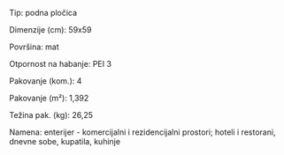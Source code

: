Tip: podna pločica

Dimenzije (cm): 59x59

Površina: mat

Otpornost na habanje: PEI 3

Pakovanje (kom.): 4

Pakovanje (m²): 1,392

Težina pak. (kg): 26,25

Namena: enterijer - komercijalni i rezidencijalni prostori; hoteli i restorani, dnevne sobe, kupatila, kuhinje